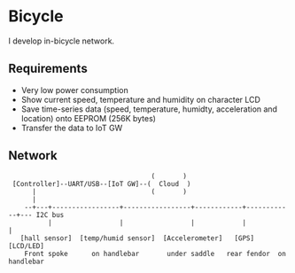 # Bicycle

I develop in-bicycle network.

## Requirements

- Very low power consumption
- Show current speed, temperature and humidity on character LCD
- Save time-series data (speed, temperature, humidty, acceleration and location) onto EEPROM (256K bytes)
- Transfer the data to IoT GW

## Network

```
                                    (       )
 [Controller]--UART/USB--[IoT GW]--(  Cloud  )
      |                             (       )
      |                                                                                                
    --+---+-----------------+-----------------+------------+------------+--- I2C bus
          |                 |                 |            |            |
   [hall sensor]  [temp/humid sensor]  [Accelerometer]   [GPS]      [LCD/LED]
    Front spoke      on handlebar       under saddle   rear fendor  on handlebar
```
